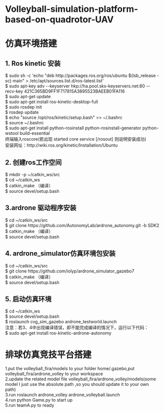 # Volleyball-simulation-platform-based-on-quadrotor-UAV 
<h1/>仿真环境搭建</h1>
<h2/>1.	Ros kinetic 安装</h2>
$ sudo sh -c 'echo "deb http://packages.ros.org/ros/ubuntu $(lsb_release -sc) main" > /etc/apt/sources.list.d/ros-latest.list'<br>
$ sudo apt-key adv --keyserver hkp://ha.pool.sks-keyservers.net:80 --recv-key 421C365BD9FF1F717815A3895523BAEEB01FA116<br>
$ sudo apt-get update<br>
$ sudo apt-get install ros-kinetic-desktop-full<br>
$ sudo rosdep init<br>
$ rosdep update<br>
$ echo "source /opt/ros/kinetic/setup.bash" >> ~/.bashrc<br>
$ source ~/.bashrc<br>
$ sudo apt-get install python-rosinstall python-rosinstall-generator python-wstool build-essential<br>
终端输入roscore(若出现 started core service [/rosout] 则说明安装成功)<br>
安装网址：<herf/>http://wiki.ros.org/kinetic/Installation/Ubuntu</herf>
<h2/>2.	创建ros工作空间</h2>
$ mkdir -p ~/catkin_ws/src<br>
$ cd ~/catkin_ws<br>
$ catkin_make  （编译）<br>
$ source devel/setup.bash<br>
<h2/>3.ardrone 驱动程序安装</h2>
$ cd ~/catkin_ws/src<br>
$ git clone https://github.com/AutonomyLab/ardrone_autonomy.git -b SDK2<br>
$ catkin_make  （编译）<br>
$ source devel/setup.bash<br>
<h2/>4.	ardrone_simulator仿真环境包安装</h2>
$ cd ~/catkin_ws/src<br>
$ git clone https://github.com/iolyp/ardrone_simulator_gazebo7<br>
$ catkin_make  （编译）<br>
$ source devel/setup.bash<br>
<h2/>5.	启动仿真环境</h2>
$ cd ~/catkin_ws<br>
$ source devel/setup.bash<br>
$ roslaunch cvg_sim_gazebo ardrone_testworld.launch<br>
注意：若3、4中出现编译错误，即不能完成编译的情况下，运行以下代码：<br>
$ sudo apt-get install ros-kinetic-ardrone-autonomy<br>
<h1/>排球仿真竞技平台搭建</h1>
1.put the volleyball_fira/models to your folder home/.gazebo,put volleyball_fira/ardrone_volley to your workspace<br>
2.update the related model file volleyball_fira/ardrone_volley/models(some model I just use the absolute path ,so you should update it to your own path) <br>
3.run roslaunch ardrone_volley ardrone_volleyball.launch<br>
4.run python Game.py to start up <br>
5.run teamA.py to ready<br>

